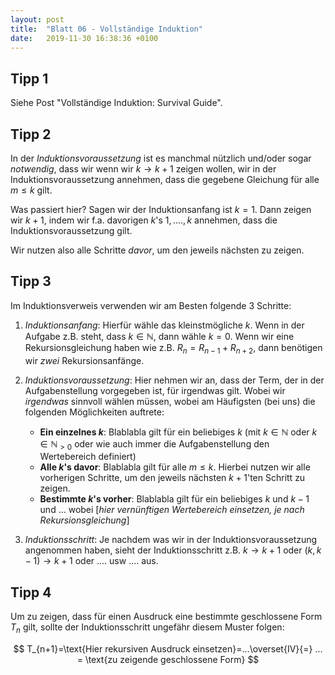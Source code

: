 ```yaml
---
layout: post
title:  "Blatt 06 - Vollständige Induktion"
date:   2019-11-30 16:38:36 +0100
---
```


<script type="text/x-mathjax-config">
    MathJax.Hub.Config({
      tex2jax: {
        inlineMath: [['$','$'], ['\\(','\\)']],
        processEscapes: true
      }
    });
    </script>
<script src="https://cdnjs.cloudflare.com/ajax/libs/mathjax/2.7.0/MathJax.js?config=TeX-AMS-MML_HTMLorMML" type="text/javascript"></script>


## Tipp 1 

Siehe Post "Vollständige Induktion: Survival Guide".

## Tipp 2

In der _Induktionsvoraussetzung_ ist es manchmal nützlich und/oder sogar *notwendig*, dass wir wenn wir $k \rightarrow k+1$ zeigen wollen, wir in der Induktionsvoraussetzung annehmen, dass die gegebene Gleichung für alle $m\leq k$ gilt.

Was passiert hier? Sagen wir der Induktionsanfang ist $k=1$. Dann zeigen wir $k+1$, indem wir f.a. davorigen $k$'s $1, ...., k$ annehmen, dass die Induktionsvoraussetzung gilt. 

Wir nutzen also alle Schritte *davor*, um den jeweils nächsten zu zeigen.


## Tipp 3

Im Induktionsverweis verwenden wir am Besten folgende 3 Schritte: 

1. _Induktions*anfang*_: Hierfür wähle das kleinstmögliche $k$. Wenn in der Aufgabe z.B. steht, dass $k\in \mathbb{N}$, dann wähle $k=0$. Wenn wir eine Rekursionsgleichung haben wie z.B. $R_n = R_{n-1}+R_{n+2}$, dann benötigen wir *zwei* Rekursionsanfänge.


2. _Induktions*voraussetzung*_: Hier nehmen wir an, dass der Term, der in der Aufgabenstellung vorgegeben ist, für irgendwas gilt. Wobei wir *irgendwas* sinnvoll wählen müssen, wobei am Häufigsten (bei uns) die folgenden Möglichkeiten auftrete:
     * **Ein einzelnes $k$**: Blablabla gilt für ein beliebiges $k$ (mit $k \in \mathbb{N}$ oder $k\in \mathbb{N}_{>0}$ oder wie auch immer die Aufgabenstellung den Wertebereich definiert)
     * **Alle $k$'s davor**: Blablabla gilt für alle $m\leq k$. Hierbei nutzen wir alle vorherigen Schritte, um den jeweils nächsten $k+1$'ten Schritt zu zeigen.
     * **Bestimmte $k$'s vorher**: Blablabla gilt für ein beliebiges $k$ und $k-1$ und ... wobei [*hier vernünftigen Wertebereich einsetzen, je nach Rekursionsgleichung*]


3. _Induktions*schritt*_: Je nachdem was wir in der Induktionsvoraussetzung angenommen haben, sieht der Induktionsschritt z.B. $k \rightarrow k+1$ oder $(k, k-1)\rightarrow k+1$ oder .... usw .... aus.

## Tipp 4

Um zu zeigen, dass für einen Ausdruck eine bestimmte geschlossene Form $T_n$ gilt, sollte der Induktionsschritt ungefähr diesem Muster folgen:

$$
T_{n+1}=\text{Hier rekursiven Ausdruck einsetzen}=...\overset{IV}{=} ... = \text{zu zeigende geschlossene Form}
$$















